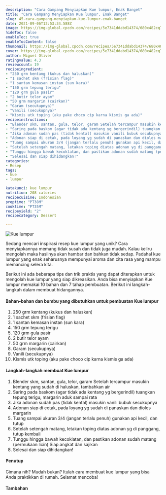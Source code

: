 ```yaml
---
description: "Cara Gampang Menyiapkan Kue lumpur, Enak Banget"
title: "Cara Gampang Menyiapkan Kue lumpur, Enak Banget"
slug: 45-cara-gampang-menyiapkan-kue-lumpur-enak-banget
date: 2021-09-06T12:53:34.588Z
image: https://img-global.cpcdn.com/recipes/5e7341ddabd14374/680x482cq70/kue-lumpur-foto-resep-utama.jpg
hideToc: false
enableToc: true
enableTocContent: false
thumbnail: https://img-global.cpcdn.com/recipes/5e7341ddabd14374/680x482cq70/kue-lumpur-foto-resep-utama.jpg
cover: https://img-global.cpcdn.com/recipes/5e7341ddabd14374/680x482cq70/kue-lumpur-foto-resep-utama.jpg
author: Miguel Oliver
ratingvalue: 4.3
reviewcount: 19
recipeingredient:
- "250 grm kentang (kukus dan haluskan)"
- "1 sachet skm (frisian flag)"
- "1 santan kemasan instan (sun kara)"
- "150 grm tepung terigu"
- "120 grm gula pasir"
- "2 butir telor ayam"
- "50 grm margarin (cairkan)"
- "Garam (secukupnya)"
- "Vanili (secukupnya)"
- "Kismis utk toping (aku pake choco cip karna kismis ga ada)"
recipeinstructions:
- "Blender skm, santan, gula, telor, garam Setelah tercampur masukin kentang yang sudah di haluskan, tambahkan air"
- "Saring pada baskom (agar tidak ada kentang yg bergerindil) tuangkan tepung terigu, margarin aduk sampai rata"
- "Jika adonan sudah pas (tidak kental) masukin vanili bubuk secukupnya"
- "Adonan siap di cetak, pada loyang yg sudah di panaskan dan dioles margarin"
- "Tuang sampai ukuran 3/4 (jangan terlalu penuh) gunakan api kecil, dan tutup"
- "Setelah setengah matang, letakan toping diatas adonan yg di panggang, tutup kembali"
- "Tunggu hingga bawah kecoklatan, dan pastikan adonan sudah matang (permukaan licin) Siap angkat dan sajikan"
- "Selesai dan siap dihidangkan!"
categories:
- Resep
tags:
- kue
- lumpur

katakunci: kue lumpur 
nutrition: 208 calories
recipecuisine: Indonesian
preptime: "PT38M"
cooktime: "PT35M"
recipeyield: "2"
recipecategory: Dessert

---
```



![Kue lumpur](https://img-global.cpcdn.com/recipes/5e7341ddabd14374/680x482cq70/kue-lumpur-foto-resep-utama.jpg)

Sedang mencari inspirasi resep kue lumpur yang unik? Cara menyiapkannya memang tidak susah dan tidak juga mudah. Kalau keliru mengolah maka hasilnya akan hambar dan bahkan tidak sedap. Padahal kue lumpur yang enak seharusnya mempunyai aroma dan cita rasa yang mampu memancing selera kita.




Berikut ini ada beberapa tips dan trik praktis yang dapat diterapkan untuk mengolah kue lumpur yang siap dikreasikan. Anda bisa menyiapkan Kue lumpur memakai 10 bahan dan 7 tahap pembuatan. Berikut ini langkah-langkah dalam membuat hidangannya.

<!--inarticleads1-->

#### Bahan-bahan dan bumbu yang dibutuhkan untuk pembuatan Kue lumpur

1. 250 grm kentang (kukus dan haluskan)
1. 1 sachet skm (frisian flag)
1. 1 santan kemasan instan (sun kara)
1. 150 grm tepung terigu
1. 120 grm gula pasir
1. 2 butir telor ayam
1. 50 grm margarin (cairkan)
1. Garam (secukupnya)
1. Vanili (secukupnya)
1. Kismis utk toping (aku pake choco cip karna kismis ga ada)

<!--inarticleads2-->

#### Langkah-langkah membuat Kue lumpur

1. Blender skm, santan, gula, telor, garam Setelah tercampur masukin kentang yang sudah di haluskan, tambahkan air
1. Saring pada baskom (agar tidak ada kentang yg bergerindil) tuangkan tepung terigu, margarin aduk sampai rata
1. Jika adonan sudah pas (tidak kental) masukin vanili bubuk secukupnya
1. Adonan siap di cetak, pada loyang yg sudah di panaskan dan dioles margarin
1. Tuang sampai ukuran 3/4 (jangan terlalu penuh) gunakan api kecil, dan tutup
1. Setelah setengah matang, letakan toping diatas adonan yg di panggang, tutup kembali
1. Tunggu hingga bawah kecoklatan, dan pastikan adonan sudah matang (permukaan licin) Siap angkat dan sajikan
1. Selesai dan siap dihidangkan!

#### Penutup

Gimana nih? Mudah bukan? Itulah cara membuat kue lumpur yang bisa Anda praktikkan di rumah. Selamat mencoba!

#### Tambahan



